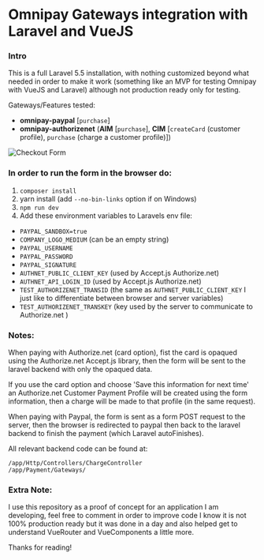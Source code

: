 # Omnipay Gateways integration with Laravel and VueJS

### Intro
This is a full Laravel 5.5 installation, with nothing customized beyond what needed in order to make it work (something like an MVP for testing Omnipay with VueJS and Laravel) although not production ready only for testing.

Gateways/Features tested:

- __omnipay-paypal__ [`purchase`]
- __omnipay-authorizenet__ (__AIM__ [`purchase`], __CIM__ [`createCard` (customer profile), `purchase` (charge a customer profile)])


![Checkout Form](https://raw.githubusercontent.com/alberto1el/omnipay-example/master/chekoutForm.png "Checkout Form")

### In order to run the form in the browser do:

1. `composer install`
2. yarn install (add `--no-bin-links` option if on Windows)
3. `npm run dev`
4. Add these environment variables to Laravels env file:
  - `PAYPAL_SANDBOX=true`
  - `COMPANY_LOGO_MEDIUM` (can be an empty string)
  - `PAYPAL_USERNAME`
  - `PAYPAL_PASSWORD`
  - `PAYPAL_SIGNATURE`
  - `AUTHNET_PUBLIC_CLIENT_KEY` (used by Accept.js Authorize.net)
  - `AUTHNET_API_LOGIN_ID` (used by Accept.js Authorize.net)
  - `TEST_AUTHORIZENET_TRANSID` (the same as `AUTHNET_PUBLIC_CLIENT_KEY` I just like to differentiate between browser and server variables)
  - `TEST_AUTHORIZENET_TRANSKEY` (key used by the server to communicate to Authorize.net )

### Notes:
When paying with Authorize.net (card option), fist the card is opaqued using the Authorize.net Accept.js library, then the form will be sent to the laravel backend with only the opaqued data.

If you use the card option and choose 'Save this information for next time' an Authorize.net Customer Payment Profile will be created using the form information, then a charge will be made to that profile (in the same request).

When paying with Paypal, the form is sent as a form POST request to the server, then the browser is redirected to paypal then back to the laravel backend to finish the payment (which Laravel autoFinishes).

All relevant backend code can be found at: 

    /app/Http/Controllers/ChargeController
    /app/Payment/Gateways/

### Extra Note:
I use this repository as a proof of concept for an application I am developing, feel free to comment in order to improve code I know it is not 100% production ready but it was done in a day and also helped get to understand VueRouter and VueComponents a little more.

Thanks for reading!
